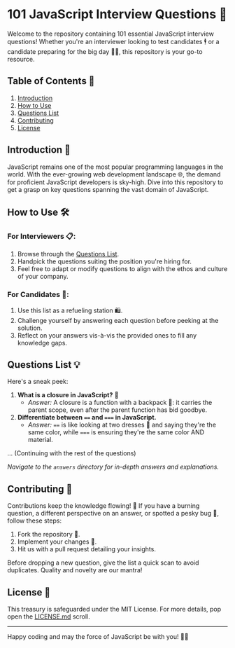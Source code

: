 # 101 JavaScript Interview Questions 📖

Welcome to the repository containing 101 essential JavaScript interview questions! Whether you're an interviewer looking to test candidates 🕴️ or a candidate preparing for the big day 🧑‍💻, this repository is your go-to resource.

## Table of Contents 📑

1. [Introduction](#introduction)
2. [How to Use](#how-to-use)
3. [Questions List](#questions-list)
4. [Contributing](#contributing)
5. [License](#license)

## Introduction 🌟

JavaScript remains one of the most popular programming languages in the world. With the ever-growing web development landscape 🌐, the demand for proficient JavaScript developers is sky-high. Dive into this repository to get a grasp on key questions spanning the vast domain of JavaScript.

## How to Use 🛠️

### For Interviewers 📋:
1. Browse through the [Questions List](#questions-list).
2. Handpick the questions suiting the position you're hiring for.
3. Feel free to adapt or modify questions to align with the ethos and culture of your company.

### For Candidates 🧠:
1. Use this list as a refueling station 🛍️.
2. Challenge yourself by answering each question before peeking at the solution.
3. Reflect on your answers vis-à-vis the provided ones to fill any knowledge gaps.

## Questions List 💡

Here's a sneak peek:

1. **What is a closure in JavaScript?** 🧐
    - *Answer:* A closure is a function with a backpack 🎒: it carries the parent scope, even after the parent function has bid goodbye.
2. **Differentiate between `==` and `===` in JavaScript.**
    - *Answer:* `==` is like looking at two dresses 👗 and saying they're the same color, while `===` is ensuring they're the same color AND material.

... (Continuing with the rest of the questions)

_Navigate to the `answers` directory for in-depth answers and explanations._

## Contributing 🤝

Contributions keep the knowledge flowing! 🌊 If you have a burning question, a different perspective on an answer, or spotted a pesky bug 🐛, follow these steps:

1. Fork the repository 🍴.
2. Implement your changes 📝.
3. Hit us with a pull request detailing your insights.

Before dropping a new question, give the list a quick scan to avoid duplicates. Quality and novelty are our mantra!

## License 📄

This treasury is safeguarded under the MIT License. For more details, pop open the [LICENSE.md](LICENSE.md) scroll.

---

Happy coding and may the force of JavaScript be with you! 🚀🎉
